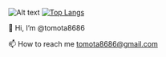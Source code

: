 ![Alt text](https://spotify-recently-played-readme.vercel.app/api?user=p0ub0177uvquth04pksxtppmj&count=2)
[![Top Langs](https://github-readme-stats.vercel.app/api/top-langs/?username=tomota8686&layout=compact)](https://github.com/anuraghazra/github-readme-stats)

👋 Hi, I’m @tomota8686

📫 How to reach me tomota8686@gmail.com
